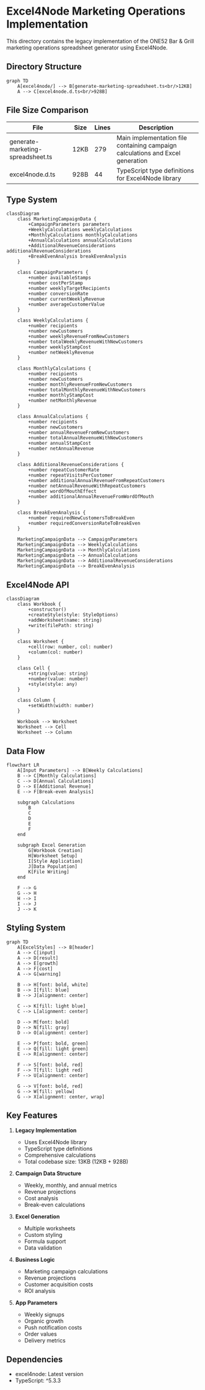 # Excel4Node Marketing Operations Implementation

This directory contains the legacy implementation of the ONE52 Bar & Grill marketing operations spreadsheet generator using Excel4Node.

## Directory Structure

```mermaid
graph TD
    A[excel4node/] --> B[generate-marketing-spreadsheet.ts<br/>12KB]
    A --> C[excel4node.d.ts<br/>928B]
```

## File Size Comparison

| File | Size | Lines | Description |
|------|------|-------|-------------|
| generate-marketing-spreadsheet.ts | 12KB | 279 | Main implementation file containing campaign calculations and Excel generation |
| excel4node.d.ts | 928B | 44 | TypeScript type definitions for Excel4Node library |

## Type System

```mermaid
classDiagram
    class MarketingCampaignData {
        +CampaignParameters parameters
        +WeeklyCalculations weeklyCalculations
        +MonthlyCalculations monthlyCalculations
        +AnnualCalculations annualCalculations
        +AdditionalRevenueConsiderations additionalRevenueConsiderations
        +BreakEvenAnalysis breakEvenAnalysis
    }

    class CampaignParameters {
        +number availableStamps
        +number costPerStamp
        +number weeklyTargetRecipients
        +number conversionRate
        +number currentWeeklyRevenue
        +number averageCustomerValue
    }

    class WeeklyCalculations {
        +number recipients
        +number newCustomers
        +number weeklyRevenueFromNewCustomers
        +number totalWeeklyRevenueWithNewCustomers
        +number weeklyStampCost
        +number netWeeklyRevenue
    }

    class MonthlyCalculations {
        +number recipients
        +number newCustomers
        +number monthlyRevenueFromNewCustomers
        +number totalMonthlyRevenueWithNewCustomers
        +number monthlyStampCost
        +number netMonthlyRevenue
    }

    class AnnualCalculations {
        +number recipients
        +number newCustomers
        +number annualRevenueFromNewCustomers
        +number totalAnnualRevenueWithNewCustomers
        +number annualStampCost
        +number netAnnualRevenue
    }

    class AdditionalRevenueConsiderations {
        +number repeatCustomerRate
        +number repeatVisitsPerCustomer
        +number additionalAnnualRevenueFromRepeatCustomers
        +number netAnnualRevenueWithRepeatCustomers
        +number wordOfMouthEffect
        +number additionalAnnualRevenueFromWordOfMouth
    }

    class BreakEvenAnalysis {
        +number requiredNewCustomersToBreakEven
        +number requiredConversionRateToBreakEven
    }

    MarketingCampaignData --> CampaignParameters
    MarketingCampaignData --> WeeklyCalculations
    MarketingCampaignData --> MonthlyCalculations
    MarketingCampaignData --> AnnualCalculations
    MarketingCampaignData --> AdditionalRevenueConsiderations
    MarketingCampaignData --> BreakEvenAnalysis
```

## Excel4Node API

```mermaid
classDiagram
    class Workbook {
        +constructor()
        +createStyle(style: StyleOptions)
        +addWorksheet(name: string)
        +write(filePath: string)
    }

    class Worksheet {
        +cell(row: number, col: number)
        +column(col: number)
    }

    class Cell {
        +string(value: string)
        +number(value: number)
        +style(style: any)
    }

    class Column {
        +setWidth(width: number)
    }

    Workbook --> Worksheet
    Worksheet --> Cell
    Worksheet --> Column
```

## Data Flow

```mermaid
flowchart LR
    A[Input Parameters] --> B[Weekly Calculations]
    B --> C[Monthly Calculations]
    C --> D[Annual Calculations]
    D --> E[Additional Revenue]
    E --> F[Break-even Analysis]
    
    subgraph Calculations
        B
        C
        D
        E
        F
    end
    
    subgraph Excel Generation
        G[Workbook Creation]
        H[Worksheet Setup]
        I[Style Application]
        J[Data Population]
        K[File Writing]
    end
    
    F --> G
    G --> H
    H --> I
    I --> J
    J --> K
```

## Styling System

```mermaid
graph TD
    A[ExcelStyles] --> B[header]
    A --> C[input]
    A --> D[result]
    A --> E[growth]
    A --> F[cost]
    A --> G[warning]
    
    B --> H[font: bold, white]
    B --> I[fill: blue]
    B --> J[alignment: center]
    
    C --> K[fill: light blue]
    C --> L[alignment: center]
    
    D --> M[font: bold]
    D --> N[fill: gray]
    D --> O[alignment: center]
    
    E --> P[font: bold, green]
    E --> Q[fill: light green]
    E --> R[alignment: center]
    
    F --> S[font: bold, red]
    F --> T[fill: light red]
    F --> U[alignment: center]
    
    G --> V[font: bold, red]
    G --> W[fill: yellow]
    G --> X[alignment: center, wrap]
```

## Key Features

1. **Legacy Implementation**
   - Uses Excel4Node library
   - TypeScript type definitions
   - Comprehensive calculations
   - Total codebase size: 13KB (12KB + 928B)

2. **Campaign Data Structure**
   - Weekly, monthly, and annual metrics
   - Revenue projections
   - Cost analysis
   - Break-even calculations

3. **Excel Generation**
   - Multiple worksheets
   - Custom styling
   - Formula support
   - Data validation

4. **Business Logic**
   - Marketing campaign calculations
   - Revenue projections
   - Customer acquisition costs
   - ROI analysis

5. **App Parameters**
   - Weekly signups
   - Organic growth
   - Push notification costs
   - Order values
   - Delivery metrics

## Dependencies
- excel4node: Latest version
- TypeScript: ^5.3.3 